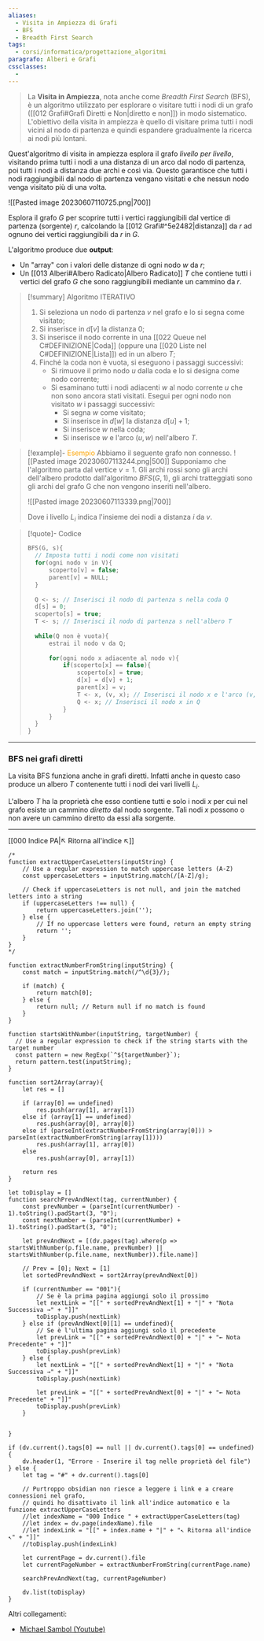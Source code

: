 ```yaml
---
aliases:
  - Visita in Ampiezza di Grafi
  - BFS
  - Breadth First Search
tags:
  - corsi/informatica/progettazione_algoritmi
paragrafo: Alberi e Grafi
cssclasses:
  - 
---
```

>La **Visita in Ampiezza**, nota anche come *Breadth First Search* (BFS), è un algoritmo utilizzato per esplorare o visitare tutti i nodi di un grafo ([[012 Grafi#Grafi Diretti e Non|diretto e non]]) in modo sistematico. L'obiettivo della visita in ampiezza è quello di visitare prima tutti i nodi vicini al nodo di partenza e quindi espandere gradualmente la ricerca ai nodi più lontani.

Quest'algoritmo di visita in ampiezza esplora il grafo *livello per livello*, visitando prima tutti i nodi a una distanza di un arco dal nodo di partenza, poi tutti i nodi a distanza due archi e così via. Questo garantisce che tutti i nodi raggiungibili dal nodo di partenza vengano visitati e che nessun nodo venga visitato più di una volta.

![[Pasted image 20230607110725.png|700]]

Esplora il grafo $G$ per scoprire tutti i vertici raggiungibili dal vertice di partenza (sorgente) $r$, calcolando la [[012 Grafi#^5e2482|distanza]] da $r$ ad ognuno dei vertici raggiungibili da $r$ in $G$.

L'algoritmo produce due **output**:
- Un "array" con i valori delle distanze di ogni nodo $w$ da $r$;
- Un [[013 Alberi#Albero Radicato|Albero Radicato]] $T$ che contiene tutti i vertici del grafo $G$ che sono raggiungibili mediante un cammino da $r$.

> [!summary] ‎Algoritmo ITERATIVO
>1. Si seleziona un nodo di partenza $v$ nel grafo e lo si segna come visitato;
>2. Si inserisce in $d[v]$ la distanza $0$;
>3. Si inserisce il nodo corrente in una [[022 Queue nel C#DEFINIZIONE|Coda]] (oppure una [[020 Liste nel C#DEFINIZIONE|Lista]]) ed in un albero $T$;
>4. Finché la coda non è vuota, si eseguono i passaggi successivi:
>    - Si rimuove il primo nodo $u$ dalla coda e lo si designa come nodo corrente;
>    - Si esaminano tutti i nodi adiacenti $w$ al nodo corrente $u$ che non sono ancora stati visitati. Esegui per ogni nodo non visitato $w$ i passaggi successivi: 
> 	   - Si segna $w$ come visitato;
> 	   - Si inserisce in $d[w]$ la distanza $d[u]+1$; 
> 	   - Si inserisce $w$ nella coda;
> 	   - Si inserisce $w$ e l'arco $(u,w)$ nell'albero $T$.

> [!example]- <font color="orange">Esempio</font>
>Abbiamo il seguente grafo non connesso. ![[Pasted image 20230607113244.png|500]]
>Supponiamo che l'algoritmo parta dal vertice $v = 1$. Gli archi rossi sono gli archi dell'albero prodotto dall'algoritmo $BFS(G, 1)$, gli archi tratteggiati sono gli archi del grafo G che non vengono inseriti nell'albero.
>
>![[Pasted image 20230607113339.png|700]]
>
>Dove i livello $L_i$ indica l'insieme dei nodi a distanza $i$ da $v$.

> [!quote]- Codice
>```C
>BFS(G, s){
>	// Imposta tutti i nodi come non visitati
>	for(ogni nodo v in V){
>		scoperto[v] = false;
>		parent[v] = NULL;
>	}
>	
>	Q <- s; // Inserisci il nodo di partenza s nella coda Q
>	d[s] = 0;
>	scoperto[s] = true;
>	T <- s; // Inserisci il nodo di partenza s nell'albero T
>	
>	while(Q non è vuota){
>		estrai il nodo v da Q;
>		
>		for(ogni nodo x adiacente al nodo v){
>			if(scoperto[x] == false){
>				scoperto[x] = true;
>				d[x] = d[v] + 1;
>				parent[x] = v;
>				T <- x, (v, x); // Inserisci il nodo x e l'arco (v, x) nell'albero T
>				Q <- x; // Inserisci il nodo x in Q
>			}
>		}	
>	}
>}
>```


---
### BFS nei grafi diretti
La visita BFS funziona anche in grafi diretti. Infatti anche in questo caso produce un albero $T$ contenente tutti i nodi dei vari livelli $L_i$.

L'albero $T$ ha la proprietà che esso contiene tutti e solo i nodi $x$ per cui nel grafo esiste un cammino *diretto* dal nodo sorgente. Tali nodi $x$ possono o non avere un cammino diretto da essi alla sorgente.

___
[[000 Indice PA|↖ Ritorna all'indice ↖]]

```dataviewjs
/*
function extractUpperCaseLetters(inputString) {
	// Use a regular expression to match uppercase letters (A-Z)
	const uppercaseLetters = inputString.match(/[A-Z]/g);
	
	// Check if uppercaseLetters is not null, and join the matched letters into a string
	if (uppercaseLetters !== null) {
		return uppercaseLetters.join('');
	} else {
	    // If no uppercase letters were found, return an empty string
	    return '';
	}
}
*/

function extractNumberFromString(inputString) {
	const match = inputString.match(/^\d{3}/);
	
	if (match) {
		return match[0];
	} else {
		return null; // Return null if no match is found
	}
}

function startsWithNumber(inputString, targetNumber) {
  // Use a regular expression to check if the string starts with the target number
  const pattern = new RegExp(`^${targetNumber}`);
  return pattern.test(inputString);
}

function sort2Array(array){
	let res = []
	
	if (array[0] == undefined)
		res.push(array[1], array[1])
	else if (array[1] == undefined)
		res.push(array[0], array[0])
	else if (parseInt(extractNumberFromString(array[0])) > parseInt(extractNumberFromString(array[1])))
		res.push(array[1], array[0])
	else
		res.push(array[0], array[1])
	
	return res
}

let toDisplay = []
function searchPrevAndNext(tag, currentNumber) {
	const prevNumber = (parseInt(currentNumber) - 1).toString().padStart(3, "0");
	const nextNumber = (parseInt(currentNumber) + 1).toString().padStart(3, "0");
	
	let prevAndNext = [(dv.pages(tag).where(p => startsWithNumber(p.file.name, prevNumber) || startsWithNumber(p.file.name, nextNumber)).file.name)]
	
	// Prev = [0]; Next = [1]
	let sortedPrevAndNext = sort2Array(prevAndNext[0])
	
	if (currentNumber == "001"){ 
		// Se è la prima pagina aggiungi solo il prossimo
		let nextLink = "[[" + sortedPrevAndNext[1] + "|" + "Nota Successiva →" + "]]"
		toDisplay.push(nextLink)
	} else if (prevAndNext[0][1] == undefined){
		// Se è l'ultima pagina aggiungi solo il precedente
		let prevLink = "[[" + sortedPrevAndNext[0] + "|" + "← Nota Precedente" + "]]"
		toDisplay.push(prevLink)
	} else {
		let nextLink = "[[" + sortedPrevAndNext[1] + "|" + "Nota Successiva →" + "]]"
		toDisplay.push(nextLink)
		
		let prevLink = "[[" + sortedPrevAndNext[0] + "|" + "← Nota Precedente" + "]]"
		toDisplay.push(prevLink)
	}
	
	
}

if (dv.current().tags[0] == null || dv.current().tags[0] == undefined){
	dv.header(1, "Errore - Inserire il tag nelle proprietà del file")
} else {
	let tag = "#" + dv.current().tags[0]

	// Purtroppo obsidian non riesce a leggere i link e a creare connessioni nel grafo,
	// quindi ho disattivato il link all'indice automatico e la funzione extractUpperCaseLetters
	//let indexName = "000 Indice " + extractUpperCaseLetters(tag)
	//let index = dv.page(indexName).file
	//let indexLink = "[[" + index.name + "|" + "↖ Ritorna all'indice ↖" + "]]"
	//toDisplay.push(indexLink)
	
	let currentPage = dv.current().file
	let currentPageNumber = extractNumberFromString(currentPage.name)
	
	searchPrevAndNext(tag, currentPageNumber)
	
	dv.list(toDisplay)
}
```

Altri collegamenti: 
- [Michael Sambol (Youtube)](https://www.youtube.com/watch?v=HZ5YTanv5QE)